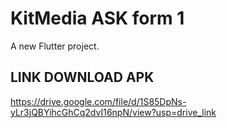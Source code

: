 # KitMedia ASK form 1

A new Flutter project.

## LINK DOWNLOAD APK

https://drive.google.com/file/d/1S85DpNs-yLr3jQBYihcGhCq2dvI16npN/view?usp=drive_link
